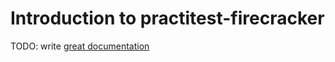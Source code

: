 # Introduction to practitest-firecracker

TODO: write [great documentation](http://jacobian.org/writing/what-to-write/)
